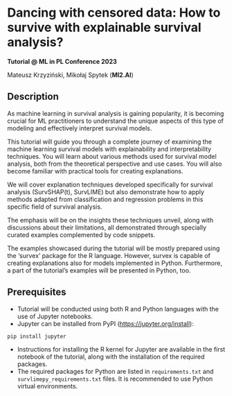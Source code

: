 # Dancing with censored data: How to survive with explainable survival analysis?
**Tutorial @ ML in PL Conference 2023**

Mateusz Krzyziński, Mikołaj Spytek (**MI2.AI**)

## Description
As machine learning in survival analysis is gaining popularity, it is becoming crucial for ML practitioners to understand the unique aspects of this type of modeling and effectively interpret survival models.

This tutorial will guide you through a complete journey of examining the machine learning survival models with explainability and interpretability techniques. You will learn about various methods used for survival model analysis, both from the theoretical perspective and use cases. You will also become familiar with practical tools for creating explanations.

We will cover explanation techniques developed specifically for survival analysis (SurvSHAP(t), SurvLIME) but also demonstrate how to apply methods adapted from classification and regression problems in this specific field of survival analysis.

The emphasis will be on the insights these techniques unveil, along with discussions about their limitations, all demonstrated through specially curated examples complemented by code snippets.

The examples showcased during the tutorial will be mostly prepared using the ‘survex’ package for the R language. However, survex is capable of creating explanations also for models implemented in Python. Furthermore, a part of the tutorial’s examples will be presented in Python, too.

## Prerequisites 
- Tutorial will be conducted using both R and Python languages with the use of Jupyter notebooks. 
- Jupyter can be installed from PyPI (https://jupyter.org/install): 
```python
pip install jupyter
```
- Instructions for installing the R kernel for Jupyter are available in the first notebook of the tutorial, along with the installation of the required packages. 
- The required packages for Python are listed in `requirements.txt` and `survlimepy_requirements.txt` files. It is recommended to use Python virtual environments. 
